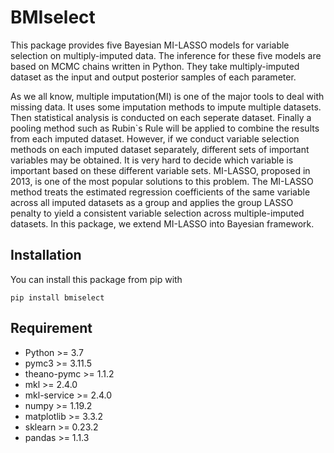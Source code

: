 # BMIselect
This package provides five Bayesian MI-LASSO models for variable selection on multiply-imputed data. The inference for these five models are based on MCMC chains written in Python. They take multiply-imputed dataset as the input and output posterior samples of each parameter.

As we all know, multiple imputation(MI) is one of the major tools to deal with missing data. It uses some imputation methods to impute multiple datasets. Then statistical analysis is conducted on each seperate dataset. Finally a pooling method such as Rubin\`s Rule will be applied to combine the results from each imputed dataset. However, if we conduct variable selection methods on each imputed dataset separately, different sets of important variables may be obtained. It is very hard to decide which variable is important based on these different variable sets. MI-LASSO, proposed in 2013, is one of the most popular solutions to this problem. The MI-LASSO method treats the estimated regression coefficients of the same variable across all imputed datasets as a group and applies the group LASSO penalty to yield a consistent variable selection across multiple-imputed datasets. In this package, we extend MI-LASSO into Bayesian framework.

## Installation

You can install this package from pip with

`pip install bmiselect`


## Requirement
* Python >= 3.7
* pymc3 >= 3.11.5
* theano-pymc >= 1.1.2
* mkl >= 2.4.0
* mkl-service >= 2.4.0
* numpy >= 1.19.2
* matplotlib >= 3.3.2
* sklearn >= 0.23.2
* pandas >= 1.1.3
